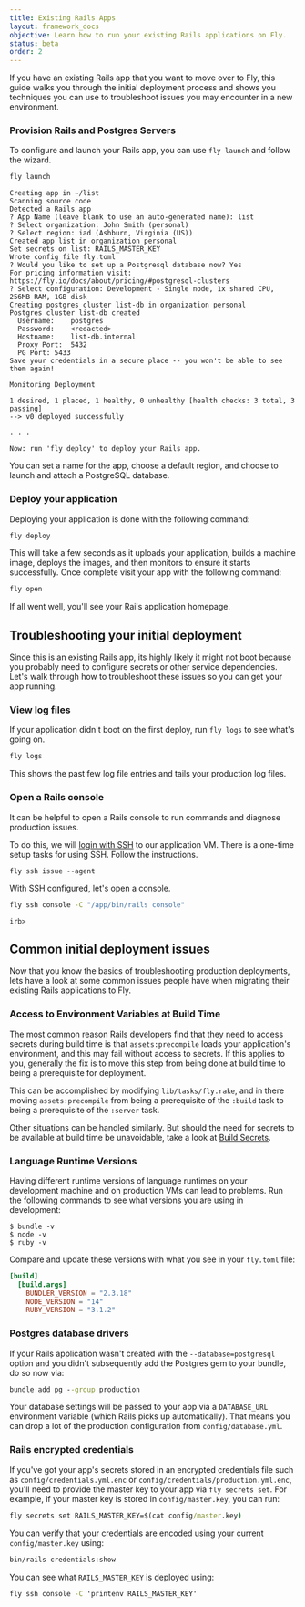 ```yaml
---
title: Existing Rails Apps
layout: framework_docs
objective: Learn how to run your existing Rails applications on Fly.
status: beta
order: 2
---
```


If you have an existing Rails app that you want to move over to Fly, this guide walks you through the initial deployment process and shows you techniques you can use to troubleshoot issues you may encounter in a new environment.

### Provision Rails and Postgres Servers

To configure and launch your Rails app, you can use `fly launch` and follow the wizard.

```cmd
fly launch
```
```output
Creating app in ~/list
Scanning source code
Detected a Rails app
? App Name (leave blank to use an auto-generated name): list
? Select organization: John Smith (personal)
? Select region: iad (Ashburn, Virginia (US))
Created app list in organization personal
Set secrets on list: RAILS_MASTER_KEY
Wrote config file fly.toml
? Would you like to set up a Postgresql database now? Yes
For pricing information visit: https://fly.io/docs/about/pricing/#postgresql-clusters
? Select configuration: Development - Single node, 1x shared CPU, 256MB RAM, 1GB disk
Creating postgres cluster list-db in organization personal
Postgres cluster list-db created
  Username:    postgres
  Password:    <redacted>
  Hostname:    list-db.internal
  Proxy Port:  5432
  PG Port: 5433
Save your credentials in a secure place -- you won't be able to see them again!

Monitoring Deployment

1 desired, 1 placed, 1 healthy, 0 unhealthy [health checks: 3 total, 3 passing]
--> v0 deployed successfully

. . .

Now: run 'fly deploy' to deploy your Rails app.
```

You can set a name for the app, choose a default region, and choose to launch and attach a PostgreSQL database.

### Deploy your application

Deploying your application is done with the following command:

```cmd
fly deploy
```

This will take a few seconds as it uploads your application, builds a machine image,
deploys the images, and then monitors to ensure it starts successfully. Once complete
visit your app with the following command:

```cmd
fly open
```

If all went well, you'll see your Rails application homepage.

## Troubleshooting your initial deployment

Since this is an existing Rails app, its highly likely it might not boot because you probably need to configure secrets or other service dependencies. Let's walk through how to troubleshoot these issues so you can get your app running.

### View log files

If your application didn't boot on the first deploy, run `fly logs` to see what's going on.

```cmd
fly logs
```

This shows the past few log file entries and tails your production log files.

### Open a Rails console

It can be helpful to open a Rails console to run commands and diagnose production issues.

To do this, we will [login with SSH](/docs/flyctl/ssh/) to our
application VM. There is a one-time setup tasks for using SSH. Follow the instructions.

```
fly ssh issue --agent
```

With SSH configured, let's open a console.

```cmd
fly ssh console -C "/app/bin/rails console"
```
```output
irb>
```

## Common initial deployment issues

Now that you know the basics of troubleshooting production deployments, lets have a look at some common issues people have when migrating their existing Rails applications to Fly.

### Access to Environment Variables at Build Time

The most common reason Rails developers find that they need to access secrets
during build time is that `assets:precompile` loads your application's
environment, and this may fail without access to secrets.  If this applies
to you, generally the fix is to move this step from being done at build
time to being a prerequisite for deployment.

This can be accomplished by modifying `lib/tasks/fly.rake`, and in there
moving `assets:precompile` from being a prerequisite of the `:build`
task to being a prerequisite of the  `:server` task.

Other situations can be handled similarly.  But should the need for
secrets to be available at build time be unavoidable, take a look
at [Build Secrets](../../../reference/build-secrets/).

### Language Runtime Versions

Having different runtime versions of language runtimes on your development
machine and on production VMs can lead to problems.  Run the following
commands to see what versions you are using in development:

```shell
$ bundle -v
$ node -v
$ ruby -v
```

Compare and update these versions with what you see in your `fly.toml` file:

```toml
[build]  
  [build.args]
    BUNDLER_VERSION = "2.3.18"
    NODE_VERSION = "14" 
    RUBY_VERSION = "3.1.2"
```

### Postgres database drivers

If your Rails application wasn't created with the `--database=postgresql` option
and you didn't subsequently add the Postgres gem to your bundle, do so now
via:

```cmd
bundle add pg --group production
```

Your database settings will be passed to your app via a `DATABASE_URL` environment
variable (which Rails picks up automatically). That means you can drop a lot of the production configuration from `config/database.yml`.

### Rails encrypted credentials

If you've got your app's secrets stored in an encrypted credentials file such as `config/credentials.yml.enc`
or `config/credentials/production.yml.enc`, you'll need to provide the master key to your app via
`fly secrets set`. For example, if your master key is stored in `config/master.key`, you can run:

```cmd
fly secrets set RAILS_MASTER_KEY=$(cat config/master.key)
```

You can verify that your credentials are encoded using your current `config/master.key` using:

```cmd
bin/rails credentials:show
```

You can see what `RAILS_MASTER_KEY` is deployed using:

```cmd
fly ssh console -C 'printenv RAILS_MASTER_KEY'
```


